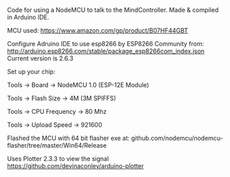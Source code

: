 Code for using a NodeMCU to talk to the MindController. Made & compiled in Arduino IDE.

MCU used: https://www.amazon.com/gp/product/B07HF44GBT

Configure Adruino IDE to use esp8266 by ESP8266 Community from:
http://arduino.esp8266.com/stable/package_esp8266com_index.json
Current version is 2.6.3

Set up your chip:

Tools -> Board -> NodeMCU 1.0 (ESP-12E Module)

Tools -> Flash Size -> 4M (3M SPIFFS)

Tools -> CPU Frequency -> 80 Mhz

Tools -> Upload Speed -> 921600

Flashed the MCU with 64 bit flasher exe at: github.com/nodemcu/nodemcu-flasher/tree/master/Win64/Release

Uses Plotter 2.3.3 to view the signal
https://github.com/devinaconley/arduino-plotter
